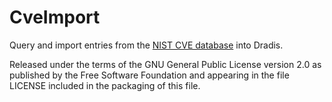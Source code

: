 CveImport
=========
Query and import entries from the [NIST CVE database](http://nvd.nist.gov/) into Dradis.


Released under the terms of the GNU General Public License version 2.0 as 
published by the Free Software Foundation and appearing in the file LICENSE 
included in the packaging of this file.

